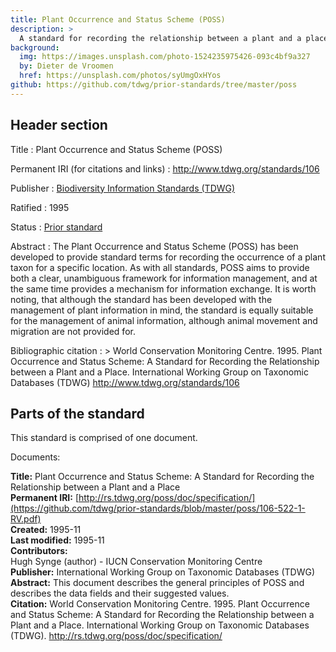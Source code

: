 ```yaml
---
title: Plant Occurrence and Status Scheme (POSS)
description: >
  A standard for recording the relationship between a plant and a place
background:
  img: https://images.unsplash.com/photo-1524235975426-093c4bf9a327
  by: Dieter de Vroomen
  href: https://unsplash.com/photos/syUmgOxHYos
github: https://github.com/tdwg/prior-standards/tree/master/poss
---
```


## Header section

Title
: Plant Occurrence and Status Scheme (POSS)

Permanent IRI (for citations and links)
: <http://www.tdwg.org/standards/106>

Publisher
: [Biodiversity Information Standards (TDWG)](https://www.tdwg.org/)

Ratified
: 1995

Status
: [Prior standard](https://www.tdwg.org/standards/status-and-categories/)

Abstract
: The Plant Occurrence and Status Scheme (POSS) has been developed to provide standard terms for recording the occurrence of a plant taxon for a specific location. As with all standards, POSS aims to provide both a clear, unambiguous framework for information management, and at the same time provides a mechanism for information exchange. It is worth noting, that although the standard has been developed with the management of plant information in mind, the standard is equally suitable for the management of animal information, although animal movement and migration are not provided for.

Bibliographic citation
: > World Conservation Monitoring Centre. 1995. Plant Occurrence and Status Scheme: A Standard for Recording the Relationship between a Plant and a Place. International Working Group on Taxonomic Databases (TDWG) http://www.tdwg.org/standards/106

## Parts of the standard

This standard is comprised of one document.

Documents:

**Title:** Plant Occurrence and Status Scheme: A Standard for Recording the Relationship between a Plant and a Place <br/>
**Permanent IRI:** [http://rs.tdwg.org/poss/doc/specification/](https://github.com/tdwg/prior-standards/blob/master/poss/106-522-1-RV.pdf) <br/>
**Created:** 1995-11 <br/>
**Last modified:** 1995-11 <br/>
**Contributors:** <br/>
Hugh Synge (author) - IUCN Conservation Monitoring Centre <br/>
**Publisher:** International Working Group on Taxonomic Databases (TDWG) <br/>
**Abstract:** This document describes the general principles of POSS and describes the data fields and their suggested values. <br/>
**Citation:** World Conservation Monitoring Centre. 1995. Plant Occurrence and Status Scheme: A Standard for Recording the Relationship between a Plant and a Place. International Working Group on Taxonomic Databases (TDWG). http://rs.tdwg.org/poss/doc/specification/

